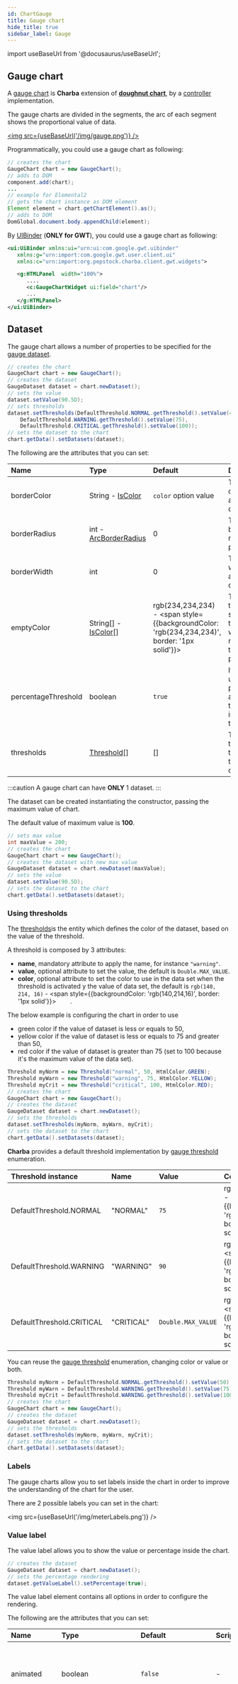 ```yaml
---
id: ChartGauge
title: Gauge chart
hide_title: true
sidebar_label: Gauge
---
```

import useBaseUrl from '@docusaurus/useBaseUrl';

## Gauge chart

A [gauge chart](https://pepstock-org.github.io/Charba/next/org/pepstock/charba/client/impl/charts/GaugeChart.html) is **Charba** extension of **[doughnut chart](ChartDoughnut)**, by a [controller](../Controllers) implementation.

The gauge charts are divided in the segments, the arc of each segment shows the proportional value of data.

<a href="https://pepstock-org.github.io/Charba-Showcase/index.html?gallery=gauge"><img src={useBaseUrl('/img/gauge.png')} /></a>

Programmatically, you could use a gauge chart as following:

```java
// creates the chart	
GaugeChart chart = new GaugeChart();
// adds to DOM
component.add(chart);
...
// example for Elemental2
// gets the chart instance as DOM element
Element element = chart.getChartElement().as();
// adds to DOM
DomGlobal.document.body.appendChild(element);
```

By [UIBinder](http://www.gwtproject.org/doc/latest/DevGuideUiBinder.html) (**ONLY for GWT**), you could use a gauge chart as following:

```xml
<ui:UiBinder xmlns:ui="urn:ui:com.google.gwt.uibinder"
   xmlns:g="urn:import:com.google.gwt.user.client.ui"
   xmlns:c="urn:import:org.pepstock.charba.client.gwt.widgets">

   <g:HTMLPanel  width="100%">
      ....
      <c:GaugeChartWidget ui:field="chart"/>
      ...
   </g:HTMLPanel>
</ui:UiBinder> 
```

## Dataset

The gauge chart allows a number of properties to be specified for the [gauge dataset](https://pepstock-org.github.io/Charba/next/org/pepstock/charba/client/impl/charts/GaugeDataset.html). 

```java
// creates the chart
GaugeChart chart = new GaugeChart();
// creates the dataset
GaugeDataset dataset = chart.newDataset();
// sets the value
dataset.setValue(90.5D);
// sets thresholds
dataset.setThresholds(DefaultThreshold.NORMAL.getThreshold().setValue(40), 
	DefaultThreshold.WARNING.getThreshold().setValue(75), 
	DefaultThreshold.CRITICAL.getThreshold().setValue(100));
// sets the dataset to the chart
chart.getData().setDatasets(dataset);
```

The following are the attributes that you can set:

| Name | Type | Default | Description
|:-|:-|:-|:-
| borderColor | String - [IsColor](https://pepstock-org.github.io/Charba/next/org/pepstock/charba/client/colors/IsColor.html) | `color` option value | The border color of the arcs in the dataset.
| borderRadius | int - [ArcBorderRadius](https://pepstock-org.github.io/Charba/next/org/pepstock/charba/client/data/ArcBorderRadius.html) | 0 | The arc border radius (in pixels).
| borderWidth | int | 0 | The border width of the arcs in the dataset.
| emptyColor | String[] - [IsColor](https://pepstock-org.github.io/Charba/next/org/pepstock/charba/client/colors/IsColor.html)[] | rgb(234,234,234) - <span style={{backgroundColor: 'rgb(234,234,234)', border: '1px solid'}}>&nbsp;&nbsp;&nbsp;&nbsp;&nbsp;&nbsp;&nbsp;&nbsp;</span> | The color to fill the segment of the chart which represents the empty part.
| percentageThreshold | boolean | `true` | If `true`, it uses the percentage as threshold instead of the value. 
| thresholds | [Threshold](https://pepstock-org.github.io/Charba/next/org/pepstock/charba/client/impl/charts/Threshold.html)[] | [] | The thresholds to apply to the gauge dataset. 

:::caution
A gauge chart can have **ONLY** 1 dataset.
:::

The dataset can be created instantiating the constructor, passing the maximum value of chart.

The default value of maximum value is **100**.

```java
// sets max value
int maxValue = 200;
// creates the chart
GaugeChart chart = new GaugeChart();
// creates the dataset with new max value
GaugeDataset dataset = chart.newDataset(maxValue);
// sets the value
dataset.setValue(90.5D);
// sets the dataset to the chart
chart.getData().setDatasets(dataset);
```

### Using thresholds

The [thresholds](https://pepstock-org.github.io/Charba/next/org/pepstock/charba/client/impl/charts/Threshold.html)is the entity which defines the color of the dataset, based on the value of the threshold.

A threshold is composed by 3 attributes:

 * **name**, mandatory attribute to apply the name, for instance `"warning"`.
 * **value**, optional attribute to set the value, the default is `Double.MAX_VALUE`.
 * **color**, optional attribute to set the color to use in the data set when the threshold is activated y the value of data set, the default is `rgb(140, 214, 16)` - <span style={{backgroundColor: 'rgb(140,214,16)', border: '1px solid'}}>&nbsp;&nbsp;&nbsp;&nbsp;&nbsp;&nbsp;&nbsp;&nbsp;</span>.

The below example is configuring the chart in order to use
 
 * green color if the value of dataset is less or equals to 50,
 * yellow color if the value of dataset is less or equals to 75 and greater than 50, 
 * red color if the value of dataset is greater than 75 (set to 100 because it's the maximum value of the data set). 

```java
Threshold myNorm = new Threshold("normal", 50, HtmlColor.GREEN);
Threshold myWarn = new Threshold("warning", 75, HtmlColor.YELLOW);
Threshold myCrit = new Threshold("critical", 100, HtmlColor.RED);
// creates the chart
GaugeChart chart = new GaugeChart();
// creates the dataset
GaugeDataset dataset = chart.newDataset();
// sets the thresholds
dataset.setThresholds(myNorm, myWarn, myCrit); 
// sets the dataset to the chart
chart.getData().setDatasets(dataset);
```

**Charba** provides a default threshold implementation by [gauge threshold](https://pepstock-org.github.io/Charba/next/org/pepstock/charba/client/impl/charts/DefaultThreshold.html) enumeration.

| Threshold instance| Name | Value | Color |
|:-|:-|:-|:-
| DefaultThreshold.NORMAL | "NORMAL" | `75` | rgb(140, 214, 16) - <span style={{backgroundColor: 'rgb(140,214,16)', border: '1px solid'}}>&nbsp;&nbsp;&nbsp;&nbsp;&nbsp;&nbsp;&nbsp;&nbsp;</span>
| DefaultThreshold.WARNING | "WARNING" | `90` | rgb(239, 198, 0) - <span style={{backgroundColor: 'rgb(239,198,0)', border: '1px solid'}}>&nbsp;&nbsp;&nbsp;&nbsp;&nbsp;&nbsp;&nbsp;&nbsp;</span>
| DefaultThreshold.CRITICAL | "CRITICAL" | `Double.MAX_VALUE` | rgb(231, 24, 49) - <span style={{backgroundColor: 'rgb(231,24,49)', border: '1px solid'}}>&nbsp;&nbsp;&nbsp;&nbsp;&nbsp;&nbsp;&nbsp;&nbsp;</span>

You can reuse the [gauge threshold](https://pepstock-org.github.io/Charba/next/org/pepstock/charba/client/impl/charts/DefaultThreshold.html) enumeration, changing color or value or both.

```java
Threshold myNorm = DefaultThreshold.NORMAL.getThreshold().setValue(50).setColor(HtmlColor.GREEN);
Threshold myWarn = DefaultThreshold.WARNING.getThreshold().setValue(75).setColor(HtmlColor.YELLOW);
Threshold myCrit = DefaultThreshold.WARNING.getThreshold().setValue(100).setColor(HtmlColor.RED);
// creates the chart
GaugeChart chart = new GaugeChart();
// creates the dataset
GaugeDataset dataset = chart.newDataset();
// sets the thresholds
dataset.setThresholds(myNorm, myWarn, myCrit); 
// sets the dataset to the chart
chart.getData().setDatasets(dataset);
```

### Labels

The gauge charts allow you to set labels inside the chart in order to improve the understanding of the chart for the user.

There are 2 possible labels you can set in the chart:

<img src={useBaseUrl('/img/meterLabels.png')} />

### Value label

The value label allows you to show the value or percentage inside the chart.

```java
// creates the dataset
GaugeDataset dataset = chart.newDataset();
// sets the percentage rendering
dataset.getValueLabel().setPercentage(true);
```

The value label element contains all options in order to configure the rendering.

The following are the attributes that you can set:

| Name | Type | Default | Scriptable | Description
| :- | :- | :- | :- | :-
| animated | boolean | `false` | - |If the rendered label will be shown based on the animation of chart.
| autoFontSize | boolean | `true` | - | If `true`, the font size to applied to the rendered label is automatically calculated at runtime, otherwise uses the `size` property of the font.
| color | [IsColor](https://pepstock-org.github.io/Charba/next/org/pepstock/charba/client/colors/IsColor.html) | rgb(128, 128, 128) - <span style={{backgroundColor: 'rgb(128,128,128)', border: '1px solid'}}>&nbsp;&nbsp;&nbsp;&nbsp;&nbsp;&nbsp;&nbsp;&nbsp;</span> | [Yes](#scriptable) | Color of the content.
| display | boolean | `true` | - | If `true`, the value label is shown.
| font | [IsFont](https://pepstock-org.github.io/Charba/next/org/pepstock/charba/client/options/IsFont.html) | `null` | [Yes](#scriptable) | Font of rendered label. If `autoFontSize` is set to `true`, the `size` property is ignored because automatically calculated at runtime.<br/><br/>The default value is the font instance in the chart options.<br/>See [Font](../defaults/DefaultsCharts#font).
| format | [MeterFormatCallback](https://pepstock-org.github.io/Charba/next/org/pepstock/charba/client/callbacks/MeterFormatCallback.html) | `null` | [Yes](#scriptable) | The callback instance which format the value.
| percentage | boolean | `false` | - | If `true`, the rendered label will show the dataset value as a percentage.
| precision | int | `2` | - | The amount to decimals digits to apply to the value.

### Description label

The description label allows you to show a string as description inside the chart, below the [value label](#value-label).

```java
// creates the dataset
GaugeDataset dataset = chart.newDataset();
// enables rendering
dataset.getDescriptionLabel().setDisplay(true);
// enables rendering
dataset.getDescriptionLabel().setContent("RAM utilization");

```

The description label element contains all options in order to configure the rendering.

:::caution
This label only apply if **display** options of **[value label](#value-label)** is **true**.
:::

The following are the attributes that you can set:

| Name | Type | Default | Scriptable | Description
| :- | :- | :- | :- | :-
| autoFontSize | boolean | `true` | - | If `true`, the font size to applied to the rendered label is automatically calculated at runtime, otherwise uses the `size` property of the font.
| color | [IsColor](https://pepstock-org.github.io/Charba/next/org/pepstock/charba/client/colors/IsColor.html) | rgb(128, 128, 128) - <span style={{backgroundColor: 'rgb(128,128,128)', border: '1px solid'}}>&nbsp;&nbsp;&nbsp;&nbsp;&nbsp;&nbsp;&nbsp;&nbsp;</span> | [Yes](#scriptable) | Color of the content.
| content | String | `null` | [Yes](#scriptable) | The content of description label.
| display | boolean | `false` | - | If `true`, the value label is shown.
| font | [IsFont](https://pepstock-org.github.io/Charba/next/org/pepstock/charba/client/options/IsFont.html) | `null` | [Yes](#scriptable) | Font of rendered label. If `autoFontSize` is set to `true`, the `size` property is ignored because automatically calculated at runtime.<br/><br/>The default value is the font instance in the chart options.<br/>See [Font](../defaults/DefaultsCharts#font).

## Data structure

The data of a dataset for a gauge chart is specified as single value.

```java
// creates the dataset
GaugeDataset dataset = chart.newDataset();
// sets the value
dataset.setValue(90.5D);
```

:::caution
The `setData` methods are available, inherited by a doughnut dataset, but you can **NOT** use them otherwise an exception will throw.<br/>Use `setValue` instead.
:::

## Options

The gauge chart defines the following configuration options. It extends the [meter options](ChartMeter#options).

To set the options at chart level, you can get a typed object accordingly with the chart type.

```java
// creates the chart
GaugeChart chart = new GaugeChart();
// gets options
GaugeOptions options = chart.getOptions();
// sets options
options.setRender(Render.PERCENTAGE);
options.setPrecision(3);
```

See **[doughnut chart](ChartDoughnut#options)** configuration how to configure the gauge chart, in addition of following options:

| Name | Type | Default | Description
| :- | :- | :- | :-
| cutoutPercentage | String | `"90%"` | Immutable property, always "90%".
| circumference | double | `360` | Immutable property, always 360.
| rotation | double | `0` | Immutable property, always 0.

:::info
The gauge chart disables the legend, tooltips and animation components.
:::

## Scriptable

Scriptable options in the configuration accept a callback which is called for each animation cycle.

```java
// creates the chart
GaugeDataset dataset = chart.newDataset();
// sets the color
dataset.getValueLabel().setColor(new ColorCallback<MeterContext>(){

   @Override
   public IsColor invoke(MeterContext context){
      // logic
      return color;
   }
});
```

The callbacks are getting the only 1 argument, the [scriptable context](https://pepstock-org.github.io/Charba/next/org/pepstock/charba/client/impl/charts/MeterContext.html) which contains the context of the callback execution.

The context object contains the following properties:

| Name | Type | Description
| :- | :- | :-
| attributes | [NativeObjectContainer](https://pepstock-org.github.io/Charba/next/org/pepstock/charba/client/commons/NativeObjectContainer.html) | User object which you can store your options at runtime.
| chart | [IsChart](https://pepstock-org.github.io/Charba/next/org/pepstock/charba/client/IsChart.html) | Chart instance. 
| datasetLabel | String | The label of the dataset.
| easing | double | The easing of drawing (between 0 and 1) for animation.
| type | [ContextType](https://pepstock-org.github.io/Charba/next/org/pepstock/charba/client/items/ContextType.html) | The type of the context. It can be ONLY `ContextType.METER`.
| value | double | The value of meter or gauge dataset.

The gauge chart can provide scriptable options by the gauge data set and the labels.

The following options can be set by a callback:

| Name | Callback | Returned types
| :- | :- | :- 
| color | [ColorCallback](https://pepstock-org.github.io/Charba/next/org/pepstock/charba/client/callbacks/ColorCallback.html)&lt;MeterContext&gt; | String - [IsColor](https://pepstock-org.github.io/Charba/next/org/pepstock/charba/client/colors/IsColor.html)
| content | [MeterContentCallback](https://pepstock-org.github.io/Charba/next/org/pepstock/charba/client/callbacks/MeterContentCallback.html) | String
| font | [FontCallback](https://pepstock-org.github.io/Charba/next/org/pepstock/charba/client/callbacks/FontCallback.html)&lt;MeterContext&gt; | [FontItem](https://pepstock-org.github.io/Charba/next/org/pepstock/charba/client/items/FontItem.html)
| format | [MeterFormatCallback](https://pepstock-org.github.io/Charba/next/org/pepstock/charba/client/callbacks/MeterFormatCallback.html) | String

Here is an example fo value formatting.

<img src={useBaseUrl('/img/meterFormatting.png')} />

```java
// creates the dataset
GaugeDataset dataset = chart.newDataset();
// sets the formatter
dataset.getValueLabel().setFormatCallback(new MeterFormatCallback(){

   @Override
   public String invoke(MeterContext context){
      // logic
      return Utilities.applyPrecision(context.getValue(), 0) + " logged users";
   }
});
```